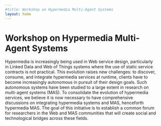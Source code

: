 ```yaml
---
#title: Workshop on Hypermedia Multi-Agent Systems
layout: home
---
```

<h1>Workshop on Hypermedia Multi-Agent Systems</h1>

Hypermedia is increasingly being used in Web service design, particularly in Linked Data and Web of Things systems where the use of static service contracts is not practical. This evolution raises new challenges: to discover, consume, and integrate hypermedia services at runtime, clients have to become increasingly autonomous in pursuit of their design goals. Such autonomous systems have been studied to a large extent in research on multi-agent systems (MAS). To consolidate the evolution of hypermedia services, we believe it is now necessary to have comprehensive discussions on integrating hypermedia systems and MAS, henceforth hypermedia MAS. The goal of this initiative is to establish a common forum for researchers in the Web and MAS communities that will create social and technological bridges across these fields.